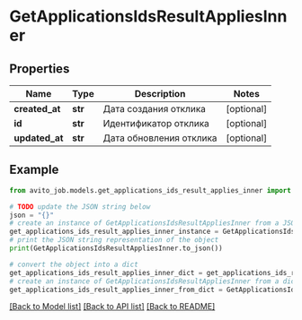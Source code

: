 # GetApplicationsIdsResultAppliesInner


## Properties

Name | Type | Description | Notes
------------ | ------------- | ------------- | -------------
**created_at** | **str** | Дата создания отклика | [optional] 
**id** | **str** | Идентификатор отклика | [optional] 
**updated_at** | **str** | Дата обновления отклика | [optional] 

## Example

```python
from avito_job.models.get_applications_ids_result_applies_inner import GetApplicationsIdsResultAppliesInner

# TODO update the JSON string below
json = "{}"
# create an instance of GetApplicationsIdsResultAppliesInner from a JSON string
get_applications_ids_result_applies_inner_instance = GetApplicationsIdsResultAppliesInner.from_json(json)
# print the JSON string representation of the object
print(GetApplicationsIdsResultAppliesInner.to_json())

# convert the object into a dict
get_applications_ids_result_applies_inner_dict = get_applications_ids_result_applies_inner_instance.to_dict()
# create an instance of GetApplicationsIdsResultAppliesInner from a dict
get_applications_ids_result_applies_inner_from_dict = GetApplicationsIdsResultAppliesInner.from_dict(get_applications_ids_result_applies_inner_dict)
```
[[Back to Model list]](../README.md#documentation-for-models) [[Back to API list]](../README.md#documentation-for-api-endpoints) [[Back to README]](../README.md)


